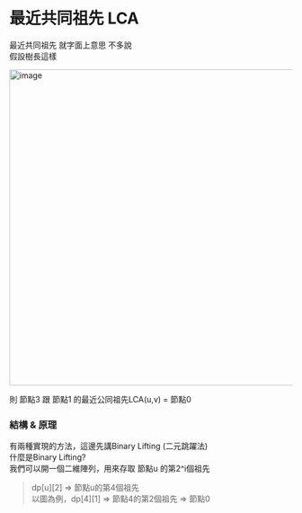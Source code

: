 # 最近共同祖先 LCA
最近共同祖先 就字面上意思 不多說 <br>
假設樹長這樣

<img width="654" height="563" alt="image" src="https://github.com/user-attachments/assets/d2d101a4-f32d-4939-a9ad-8f4f0660dd71" />

則 節點3 跟 節點1 的最近公同祖先LCA(u,v) = 節點0

### 結構 & 原理
有兩種實現的方法，這邊先講Binary Lifting (二元跳躍法) <br>
什麼是Binary Lifting? <br>
我們可以開一個二維陣列，用來存取 節點u 的第2^i個祖先 <br>
> dp[u][2] => 節點u的第4個祖先 <br>
> 以圖為例，dp[4][1] => 節點4的第2個祖先 => 節點0

